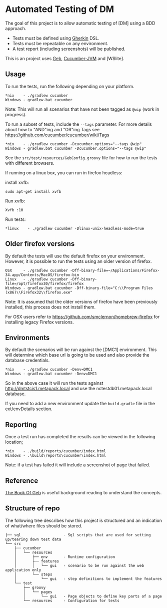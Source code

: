 # Automated Testing of DM

The goal of this project is to allow automatic testing of [DM] using a BDD approach.

- Tests must be defined using [Gherkin] DSL.
- Tests must be repeatable on any environment.
- A test report (including screenshots) will be published.

This is an project uses [Geb], [Cucumber-JVM] and [WSlite].

## Usage

To run the tests, run the following depending on your platform.

	*nix    - ./gradlew cucumber
	Windows - gradlew.bat cucumber

Note: This will run all scenarios that have not been tagged as `@wip` (work in progress). 

To run a subset of tests, include the `--tags` parameter.
For more details about how to "AND"ing and "OR"ing Tags see https://github.com/cucumber/cucumber/wiki/Tags

	*nix    - ./gradlew cucumber -Dcucumber.options="--tags @wip"
	Windows - gradlew.bat cucumber -Dcucumber.options="--tags @wip"

See the `src/test/resources/GebConfig.groovy` file for how to run the tests with different browsers.

If running on a linux box, you can run in firefox headless:

install xvfb:

    sudo apt-get install xvfb

Run xvfb:

    Xvfb :10

Run tests:

    *linux    - ./gradlew cucumber -Dlinux-unix-headless-mode=true

## Older firefox versions

By default the tests will use the default firefox on your environment. However, it is possible to run the tests using an older version of firefox.

    OSX     - ./gradlew cucumber -Dff-binary-file=~/Applications/Firefox-34.app/Contents/MacOS/firefox-bin
    Linux   - ./gradlew cucumber -Dff-binary-file=/opt/firefox30/firefox/firefox
    Windows - gradlew.bat cucumber -Dff-binary-file="C:\\Program Files (x86)\\Firefox32\\firefox.exe"

Note: It is assumed that the older versions of firefox have been previously installed, this process does not install them.

For OSX users refer to https://github.com/smclernon/homebrew-firefox for installing legacy Firefox versions.

## Environments

By default the scenarios will be run against the [DMC1] environment. This will determine which base url is going to be used and also provide the database credentials.

    *nix    - ./gradlew cucumber -Denv=DMC1
    Windows - gradlew.bat cucumber -Denv=DMC1

So in the above case it will run the tests against http://dmtstcis1.metapack.local and use the nctestdb01.metapack.local database.

If you need to add a new environment update the `build.gradle` file in the ext/envDetails section. 

## Reporting

Once a test run has completed the results can be viewed in the following location;

	*nix    - ./build/reports/cucumber/index.html
	Windows - .\build\reports\cucumber\index.html

Note: if a test has failed it will include a screenshot of page that failed.

## Reference

[The Book Of Geb] is useful background reading to understand the concepts.

## Structure of repo

The following tree describes how this project is structured and an indication of what/where files should be stored.

```
├── sql                   - Sql scripts that are used for setting up/tearing down test data
└── src
    ├── cucumber
    │   └── resources
    │       ├── env       - Runtime configuration
    │       ├── features
    │       │   └── gui   - scenario to be run against the web application only
    │       └── steps
    │           └── gui   - step definitions to implement the features
    └── test
        ├── groovy
        │   └── pages
        │       └── gui   - Page objects to define key parts of a page
        └── resources     - Configuration for tests
``` 

[Gherkin]: https://github.com/cucumber/cucumber/wiki/Gherkin "Gherkin Domain Specific Language"
[Geb]: http://geb.codehaus.org/ "Geb - Groovy Browser Automation"
[Cucumber-JVM]: http://cukes.info/install-cucumber-jvm.html "Cucumber JVM" 
[The Book Of Geb]: http://www.gebish.org/manual/current/ "The Book Of Geb"
